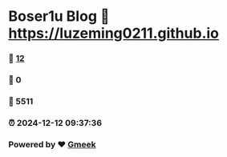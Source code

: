 # Boser1u Blog :link: https://luzeming0211.github.io 
### :page_facing_up: [12](https://luzeming0211.github.io/tag.html) 
### :speech_balloon: 0 
### :hibiscus: 5511 
### :alarm_clock: 2024-12-12 09:37:36 
### Powered by :heart: [Gmeek](https://github.com/Meekdai/Gmeek)

